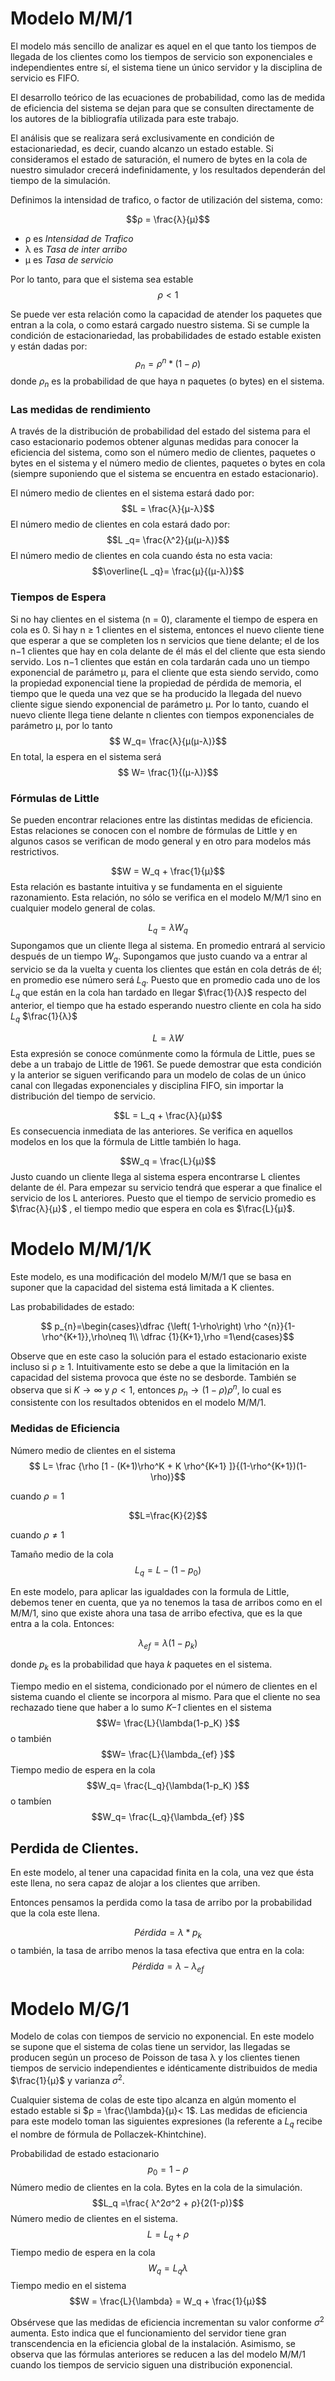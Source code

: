 # Modelo M/M/1
El modelo más sencillo de analizar es aquel en el que tanto los tiempos de llegada de los clientes como los tiempos de servicio son exponenciales e independientes entre sí, el sistema tiene un único servidor y la disciplina de servicio es FIFO.

El desarrollo teórico de las ecuaciones de probabilidad, como las de medida de eficiencia del sistema se dejan para que se consulten directamente de los autores de la bibliografía utilizada para este trabajo.

El análisis que se realizara será exclusivamente en condición de estacionariedad, es decir, cuando alcanzo un estado estable. Si consideramos el estado de saturación, el numero de bytes en la cola de nuestro simulador crecerá indefinidamente, y los resultados dependerán del tiempo de la simulación.

Definimos la intensidad de trafico, o factor de utilización del sistema, como:

$$ρ = \frac{λ}{μ}$$

- ρ es *Intensidad de Trafico*
- λ es *Tasa de inter arribo*
- μ es *Tasa de servicio*

Por lo tanto, para que el sistema sea estable
$$ρ < 1$$

Se puede ver esta relación como la capacidad de atender los paquetes que entran a la cola, o como estará cargado nuestro sistema.
Si se cumple la condición de estacionariedad, las probabilidades de estado estable existen y están dadas por:
$$ρ_n = ρ^n * (1-ρ) $$
donde $ρ_n$ es la probabilidad de que haya n  paquetes (o bytes) en el sistema.

### Las medidas de rendimiento
A través de la distribución de probabilidad del estado del sistema para el caso estacionario podemos obtener algunas medidas para conocer la eficiencia del sistema, como son el número medio de clientes, paquetes o bytes en el sistema y el número medio de clientes, paquetes o bytes en cola (siempre suponiendo que el sistema se encuentra en estado estacionario).

El número medio de clientes en el sistema estará dado por:
$$L = \frac{λ}{μ-λ}$$
El número medio de clientes en cola estará dado por:
$$L _q= \frac{λ^2}{μ(μ-λ)}$$
El número medio de clientes en cola cuando ésta no esta vacia:
$$\overline{L _q}= \frac{μ}{(μ-λ)}$$

### Tiempos de Espera
Si no hay clientes en el sistema (n = 0), claramente el tiempo de espera en cola es 0. Si hay n ≥ 1 clientes en el sistema, entonces el nuevo cliente tiene que esperar a que se completen los n servicios que tiene delante; el de los n−1 clientes que hay en cola delante de él más el del cliente que esta siendo servido. Los n−1 clientes que están en cola tardarán cada uno un tiempo exponencial de parámetro μ, para el cliente que esta siendo servido, como la propiedad exponencial tiene la propiedad de pérdida de memoria, el tiempo que le queda una vez que se ha producido la llegada del nuevo cliente sigue siendo exponencial de parámetro μ. Por lo tanto, cuando el nuevo cliente llega tiene delante n clientes con tiempos exponenciales de parámetro μ, por lo tanto $$ W_q= \frac{λ}{μ(μ-λ)}$$
En total, la espera en el sistema será  $$ W= \frac{1}{(μ-λ)}$$

### Fórmulas de Little
Se pueden encontrar relaciones entre las distintas medidas de eficiencia. Estas relaciones se conocen con el nombre de fórmulas de Little y en algunos casos se verifican de modo general y en otro para modelos más restrictivos.

$$W = W_q + \frac{1}{μ}$$ Esta relación es bastante intuitiva y se fundamenta en el siguiente razonamiento. Esta relación, no sólo se verifica en el modelo M/M/1 sino en cualquier modelo general de colas.

$$L_q = λ W_q$$ Supongamos que un cliente llega al sistema. En promedio entrará al servicio después de un tiempo $W_q$. Supongamos que justo cuando va a entrar al servicio se da la vuelta y cuenta los clientes que están en cola detrás de él; en promedio ese número será $L_q$. Puesto que en promedio cada uno de los $L_q$ que están en la cola han tardado en llegar $\frac{1}{λ}$ respecto del anterior, el tiempo que ha estado esperando nuestro cliente en cola ha sido $L_q$ $\frac{1}{λ}$

$$L = λW$$  Esta expresión se conoce comúnmente como la fórmula de Little, pues se debe a un trabajo de Little de 1961. Se puede demostrar que esta  condición y la anterior se siguen verificando para un modelo de colas de un único canal con llegadas exponenciales y disciplina FIFO, sin importar la distribución del tiempo de servicio.

$$L = L_q + \frac{λ}{μ}$$ Es consecuencia inmediata de las anteriores. Se verifica en aquellos modelos en los que la fórmula de Little también lo haga.
  
$$W_q = \frac{L}{μ}$$ Justo cuando un cliente llega al sistema espera encontrarse L clientes delante de él. Para empezar su servicio tendrá que esperar a que finalice el servicio de los L anteriores. Puesto que el tiempo de servicio promedio es $\frac{λ}{μ}$ , el tiempo medio que espera en cola es $\frac{L}{μ}$.


# Modelo M/M/1/K

Este modelo, es una modificación del modelo M/M/1 que se basa en suponer que la capacidad del sistema está limitada a K clientes.

Las probabilidades de estado:

$$ p_{n}=\begin{cases}\dfrac {\left( 1-\rho\right) \rho ^{n}}{1-\rho^{K+1}},\rho\neq 1\\ \dfrac {1}{K+1},\rho =1\end{cases}$$

Observe que en este caso la solución para el estado estacionario existe incluso si ρ ≥ 1. Intuitivamente esto se debe a que la limitación en la capacidad del sistema
provoca que éste no se desborde. También se observa que si $K → ∞$ y $ρ < 1$, entonces $p_n → (1-ρ) ρ^n$, lo cual es consistente con los resultados obtenidos en el modelo M/M/1.

### Medidas de Eficiencia
Número medio de clientes en el sistema 
$$ L= \frac {\rho [1 - (K+1)\rho^K  + K \rho^{K+1} ]}{(1-\rho^{K+1})(1- \rho)}$$

cuando $\rho = 1$

$$L=\frac{K}{2}$$

cuando $\rho \neq 1$

Tamaño medio de la cola
$$L_q = L - (1-p_0)$$

En este modelo, para aplicar las igualdades con la formula de Little, debemos tener en cuenta, que ya no tenemos la tasa de arribos como en el M/M/1, sino que existe ahora una tasa de arribo efectiva, que es la que entra a la cola. Entonces:

$$\lambda_{ef}= \lambda(1-p_k)$$ 

donde $p_k$ es la probabilidad que haya *k* paquetes en el sistema.

Tiempo medio en el sistema, condicionado por el número de clientes en el sistema cuando el cliente se incorpora al mismo. Para que el cliente no sea rechazado tiene que haber a lo sumo *K−1* clientes en el sistema
$$W= \frac{L}{\lambda(1-p_K)  }$$
o también $$W= \frac{L}{\lambda_{ef}  }$$
Tiempo medio de espera en la cola
$$W_q= \frac{L_q}{\lambda(1-p_K)  }$$
o tambíen
$$W_q= \frac{L_q}{\lambda_{ef}  }$$

## Perdida de Clientes.

En este modelo, al tener una capacidad finita en la cola, una vez que ésta este llena, no sera capaz de alojar a los clientes que arriben.

Entonces pensamos la perdida como la tasa de arribo por la probabilidad que la cola este llena.

$$Pérdida = \lambda * p_k$$
o también, la tasa de arribo menos la tasa efectiva que entra en la cola:
$$Pérdida = \lambda - \lambda_{ef}$$


# Modelo M/G/1
Modelo de colas con tiempos de servicio no exponencial. En este modelo se supone que el sistema de colas tiene un servidor, las llegadas se producen según un proceso de Poisson de tasa λ y los clientes tienen tiempos de servicio independientes e idénticamente distribuidos de media $\frac{1}{μ}$ y varianza $σ^2$. 

Cualquier sistema de colas de este tipo alcanza en algún momento el estado estable si $ρ = \frac{\lambda}{μ}< 1$. Las medidas de eficiencia para este modelo toman las siguientes expresiones (la referente a $L_q$ recibe el nombre de fórmula de Pollaczek-Khintchine).

Probabilidad de estado estacionario
$$ p_0 = 1 - ρ $$
Número medio de clientes en la cola. Bytes en la cola de la simulación.
$$L_q =\frac{ λ^2σ^2 + ρ}{2(1-ρ)}$$
Número medio de clientes en el sistema.
$$L = L_q + ρ$$
Tiempo medio de espera en la cola
$$W_q = L_q λ$$
Tiempo medio en el sistema
$$W = \frac{L}{\lambda}  = W_q + \frac{1}{μ}$$

Obsérvese que las medidas de eficiencia incrementan su valor conforme $σ^2$ aumenta. Esto indica que el funcionamiento del servidor tiene gran transcendencia en la eficiencia global de la instalación. Asimismo, se observa que las fórmulas anteriores se reducen a las del modelo M/M/1 cuando los tiempos de servicio siguen una distribución exponencial.




<!--stackedit_data:
eyJoaXN0b3J5IjpbLTE2Nzc5NDYzMzAsLTQ0Mjg4NzQzNSwxMz
Q2NjU1MzcyLC0xNDEzMDc4MzI4LC0xMjY5Nzc3ODE1LDE5MTU4
NjkwNTJdfQ==
-->